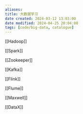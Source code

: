 ```yaml
---
aliases: 
title: 大数据学习
date created: 2024-03-12 13:03:00
date modified: 2024-04-25 20:04:08
tags: [code/big-data, catalogue]
---
```

[[Hadoop]]

[[Spark]]

[[Zookeeper]]

[[Kafka]]

[[Flink]]

[[Flume]]

[[Maxwell]]

[[DataX]]
